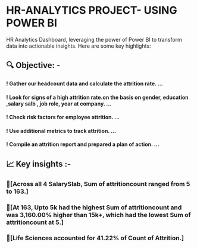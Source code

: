 # HR-ANALYTICS PROJECT- USING POWER BI



HR Analytics Dashboard, leveraging the power of Power BI to transform data into actionable insights. Here are some key highlights:

## 🔍 Objective: -

#### ! Gather our headcount data and calculate the attrition rate. ...
#### ! Look for signs of a high attrition rate.on the basis on gender, education ,salary salb , job role, year at company. ...
#### ! Check risk factors for employee attrition. ...
#### ! Use additional metrics to track attrition. ...
#### ! Compile an attrition report and prepared a plan of action. ...

## 📈 Key insights :-

### 📌[Across all 4 SalarySlab, Sum of attritioncount ranged from 5 to 163.]

### 📌[At 163, Upto 5k had the highest Sum of attritioncount and was 3,160.00% higher than 15k+, which had the lowest Sum of attritioncount at 5.]

### 📌[Life Sciences accounted for 41.22% of Count of Attrition.]

